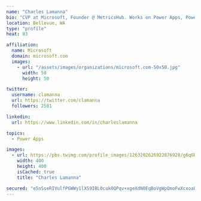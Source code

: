 ```yaml
---
name: "Charles Lamanna"
bio: "CVP at Microsoft, Founder @ MetricsHub. Works on Power Apps, Power Automate, Power Virtual Agent, Common Data Service and Dynamics 365."
location: Bellevue, WA
type: "profile"
heat: 83

affiliation:
  name: Microsoft
  domain: microsoft.com
  images:
    - url: "/assets/images/organizations/microsoft.com-50x50.jpg"
      width: 50
      height: 50

twitter:
  username: clamanna
  url: https://twitter.com/clamanna
  followers: 2581

linkedin:
  url: https://www.linkedin.com/in/charleslamanna

topics:
  - Power Apps

images:
  - url: https://pbs.twimg.com/profile_images/1263202626922876928/g6qGbHZ-_400x400.jpg
    width: 400
    height: 400
    isCached: true
    title: "Charles Lamanna"

secured: "e5nSseRIVulfPGWWy1lXS9IBL0cuk0QPqv+xgeXdN0EqBoVgWpQmoFwXcxoaUYYYMwWYdgI4pax6CSrwMBNu8AGlQEmBoj6cMx/lk2o4gur5lRttVRhVND6Rjc3ncprfuToX++iGIOrjXDrOOND1JCRc3OoO0W/bfGjcy41M+d6QFlEbErbHMM4DvRW88C5i0KSdYn0VLrIBw12Gv2XygeApNYu11eGKzqR6gtdPeDYT8rEPYJqK/w8m0AHJ/Tc9EfHsFCbSFt88GmM5kSM9mvIax5JUgh55clXZEsGpjPdoxDXkRdW7cUZnwB1KBMEFG81Mr2Fj+L0+zrb7oefBGoLeeeLZTok4QquKDaoCr3C+gU4FGt1CzMdqK9JBnNNe754wyo3nxiRT6g9S01H2/RkGH4BumI9EGvxzDg/IsX4=;u68Undm7BalWSOmFEm8KOA=="
---
```



